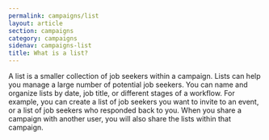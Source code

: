 ```yaml
---
permalink: campaigns/list
layout: article
section: campaigns
category: campaigns
sidenav: campaigns-list
title: What is a list?
---
```


A list is a smaller collection of job seekers within a campaign. Lists can help you manage a large number of potential job seekers. You can name and organize lists by date, job title, or different stages of a workflow. For example, you can create a list of job seekers you want to invite to an event, or a list of job seekers who responded back to you. When you share a campaign with another user, you will also share the lists within that campaign.

